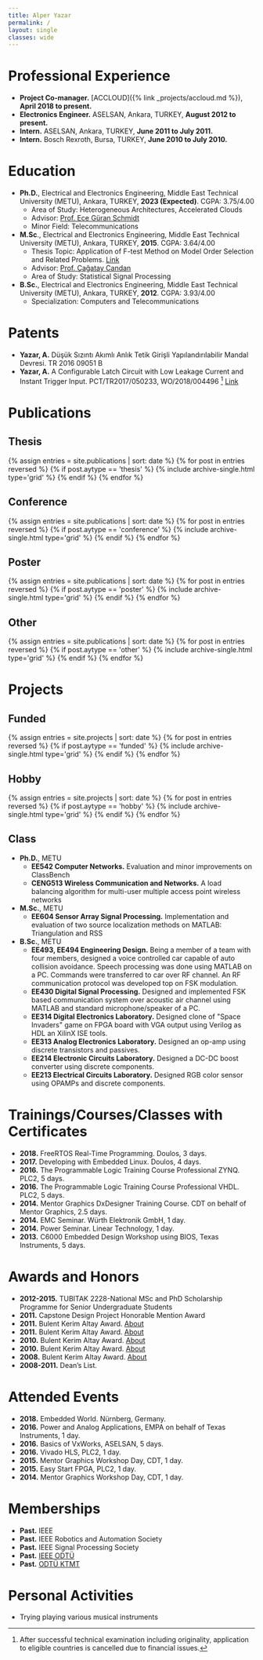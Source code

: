 ```yaml
---
title: Alper Yazar
permalink: /
layout: single
classes: wide
---
```


# Professional Experience

- **Project Co-manager.** [ACCLOUD]({% link _projects/accloud.md %}), **April
  2018 to present.**
- **Electronics Engineer.** ASELSAN, Ankara, TURKEY, **August 2012 to
  present.**
- **Intern.** ASELSAN, Ankara, TURKEY, **June 2011 to July 2011.**
- **Intern.** Bosch Rexroth, Bursa, TURKEY, **June 2010 to July 2010.**

# Education

- **Ph.D.**, Electrical and Electronics Engineering, Middle East Technical
  University (METU), Ankara, TURKEY, **2023 (Expected)**. CGPA: 3.75/4.00
    - Area of Study: Heterogeneous Architectures, Accelerated Clouds
    - Advisor: [Prof. Ece Güran Schmidt](http://users.metu.edu.tr/eguran)
    - Minor Field: Telecommunications
- **M.Sc**., Electrical and Electronics Engineering, Middle East Technical
  University (METU), Ankara, TURKEY, **2015**. CGPA: 3.64/4.00
    - Thesis Topic: Application of F-test Method on Model Order Selection and
      Related Problems.
      [Link](http://library.metu.edu.tr/search~S4?/cV.EE+.15-53/cv.ee+.15+53/-3%2C-1%2C0%2CE/frameset&FF=cv.ee+.15+53&1%2C1%2C)
    - Advisor: [Prof. Çağatay Candan](http://users.metu.edu.tr/ccandan)
    - Area of Study: Statistical Signal Processing
- **B.Sc.**, Electrical and Electronics Engineering, Middle East Technical
  University (METU), Ankara, TURKEY, **2012**. CGPA: 3.93/4.00
    - Specialization: Computers and Telecommunications

# Patents

- **Yazar, A.** Düşük Sızıntı Akımlı Anlık Tetik Girişli Yapılandırılabilir
  Mandal Devresi. TR 2016 09051 B
- **Yazar, A.** A Configurable Latch Circuit with Low Leakage Current and
  Instant Trigger Input. PCT/TR2017/050233, WO/2018/004496 [^1]
  [Link](https://patentscope.wipo.int/search/en/detail.jsf?docId=WO2018004496)

# Publications

## Thesis

<!-- markdownlint-capture -->
<!-- markdownlint-disable -->
<div class="entries-grid">
    {% assign entries = site.publications | sort: date %}
    {% for post in entries reversed %}
        {% if post.aytype == 'thesis' %}
            {% include archive-single.html type='grid' %}
        {% endif %}
    {% endfor %}
</div>
<div class="cf"></div>
<!-- markdownlint-restore -->

## Conference

<!-- markdownlint-capture -->
<!-- markdownlint-disable -->
<div class="entries-grid">
    {% assign entries = site.publications | sort: date %}
    {% for post in entries reversed %}
        {% if post.aytype == 'conference' %}
            {% include archive-single.html type='grid' %}
        {% endif %}
    {% endfor %}
</div>
<div class="cf"></div>
<!-- markdownlint-restore -->

## Poster

<!-- markdownlint-capture -->
<!-- markdownlint-disable -->
<div class="entries-grid">
    {% assign entries = site.publications | sort: date %}
    {% for post in entries reversed %}
        {% if post.aytype == 'poster' %}
            {% include archive-single.html type='grid' %}
        {% endif %}
    {% endfor %}
</div>
<div class="cf"></div>
<!-- markdownlint-restore -->

## Other

<!-- markdownlint-capture -->
<!-- markdownlint-disable -->
<div class="entries-grid">
    {% assign entries = site.publications | sort: date %}
    {% for post in entries reversed %}
        {% if post.aytype == 'other' %}
            {% include archive-single.html type='grid' %}
        {% endif %}
    {% endfor %}
</div>
<div class="cf"></div>
<!-- markdownlint-restore -->

# Projects

## Funded

<!-- markdownlint-capture -->
<!-- markdownlint-disable -->
<div class="entries-grid">
    {% assign entries = site.projects | sort: date %}
    {% for post in entries reversed %}
        {% if post.aytype == 'funded' %}
            {% include archive-single.html type='grid' %}
        {% endif %}
    {% endfor %}
</div>
<div class="cf"></div>
<!-- markdownlint-restore -->

## Hobby

<!-- markdownlint-capture -->
<!-- markdownlint-disable -->
<div class="entries-grid">
    {% assign entries = site.projects | sort: date %}
    {% for post in entries reversed %}
        {% if post.aytype == 'hobby' %}
            {% include archive-single.html type='grid' %}
        {% endif %}
    {% endfor %}
</div>
<div class="cf"></div>
<!-- markdownlint-restore -->

## Class

- **Ph.D.**, METU
    - **EE542 Computer Networks.** Evaluation and minor improvements on
      ClassBench
    - **CENG513 Wireless Communication and Networks.**  A load balancing
      algorithm for multi-user multiple access point wireless networks
- **M.Sc.**, METU
    - **EE604 Sensor Array Signal Processing.** Implementation and evaluation
      of two source localization methods on MATLAB: Triangulation and RSS
- **B.Sc.**, METU
    - **EE493, EE494 Engineering Design.**  Being a member of a team with four
      members, designed a voice controlled car capable of auto collision
      avoidance. Speech processing was done using MATLAB on a PC. Commands were
      transferred to car over RF channel. An RF communication protocol was
      developed top on FSK modulation.
    - **EE430 Digital Signal Processing.** Designed and implemented FSK based
      communication system over acoustic air channel using MATLAB and standard
      microphone/speaker of a PC.
    - **EE314 Digital Electronics Laboratory.** Designed clone of "Space
      Invaders" game on FPGA board with VGA output using Verilog as HDL an
      XilinX ISE tools.
    - **EE313 Analog Electronics Laboratory.** Designed an op-amp using discrete
      transistors and passives.
    - **EE214 Electronic Circuits Laboratory.** Designed a DC-DC boost
      converter using discrete components.
    - **EE213 Electrical Circuits Laboratory.** Designed RGB color sensor using
      OPAMPs and discrete components.

# Trainings/Courses/Classes with Certificates

- **2018.** FreeRTOS Real-Time Programming. Doulos, 3 days.
- **2017.** Developing with Embedded Linux. Doulos, 4 days.
- **2016.** The Programmable Logic Training Course Professional ZYNQ. PLC2, 5
  days.
- **2016.** The Programmable Logic Training Course Professional VHDL. PLC2, 5
  days.
- **2014.** Mentor Graphics DxDesigner Training Course. CDT on behalf of Mentor
  Graphics, 2.5 days.
- **2014.** EMC Seminar. Würth Elektronik GmbH, 1 day.
- **2014.** Power Seminar. Linear Technology, 1 day.
- **2013.** C6000 Embedded Design Workshop using BIOS, Texas Instruments, 5
  days.

# Awards and Honors

- **2012-2015.** TUBITAK 2228-National MSc and PhD Scholarship Programme for
  Senior Undergraduate Students
- **2011.** Capstone Design Project Honorable Mention Award
- **2011.**  Bulent Kerim Altay Award. [About](http://bka.eee.metu.edu.tr/)
- **2011.**  Bulent Kerim Altay Award. [About](http://bka.eee.metu.edu.tr/)
- **2010.**  Bulent Kerim Altay Award. [About](http://bka.eee.metu.edu.tr/)
- **2010.**  Bulent Kerim Altay Award. [About](http://bka.eee.metu.edu.tr/)
- **2008.**  Bulent Kerim Altay Award. [About](http://bka.eee.metu.edu.tr/)
- **2008-2011.** Dean’s List.

# Attended Events

- **2018.** Embedded World. Nürnberg, Germany.
- **2016.** Power and Analog Applications, EMPA on behalf of Texas Instruments,
  1 day.
- **2016.** Basics of VxWorks, ASELSAN, 5 days.
- **2016.** Vivado HLS, PLC2, 1 day.
- **2015.** Mentor Graphics Workshop Day, CDT, 1 day.
- **2015.** Easy Start FPGA, PLC2, 1 day.
- **2014.** Mentor Graphics Workshop Day, CDT, 1 day.

# Memberships

- **Past.** IEEE
- **Past.** IEEE Robotics and Automation Society
- **Past.** IEEE Signal Processing Society
- **Past.** [IEEE ODTÜ](http://www.ieee.metu.edu.tr)
- **Past.** [ODTÜ KTMT](https://www.odtuktmt.com/)

# Personal Activities

- Trying playing various musical instruments

[^1]: After successful technical examination including originality, application to eligible countries is cancelled due to financial issues.
